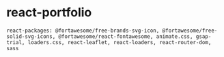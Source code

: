 # react-portfolio
    react-packages: @fortawesome/free-brands-svg-icon, @fortawesome/free-solid-svg-icons, @fortawesome/react-fontawesome, animate.css, gsap-trial, loaders.css, react-leaflet, react-loaders, react-router-dom, sass